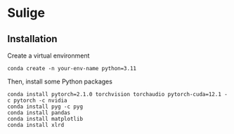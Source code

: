 # Sulige

## Installation
Create a virtual environment <br>
```
conda create -n your-env-name python=3.11
```
Then, install some Python packages<br>
```
conda install pytorch=2.1.0 torchvision torchaudio pytorch-cuda=12.1 -c pytorch -c nvidia
conda install pyg -c pyg
conda install pandas
conda install matplotlib
conda install xlrd
```

